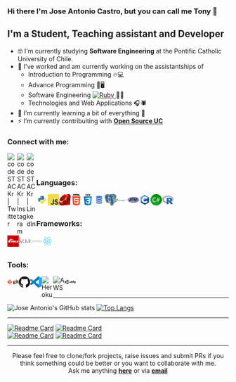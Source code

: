 ### Hi there I'm Jose Antonio Castro, but you can call me Tony 👋

## I'm a Student, Teaching assistant and Developer

- 🤓 I'm currently studying **Software Engineering** at the Pontific Catholic University of Chile.
- 🔭 I've worked and am currently working on the assistantships of 
    - Introduction to Programming 🔥💻
    - Advance Programming 🧠🖥️
    - Software Engineering [![Ruby](https://cdn.emojidex.com/emoji/mdpi/Ruby.png "Ruby") ](https://www.ruby-lang.org)👨‍💻 
    - Technologies and Web Applications  🎧🕷️ 
- 🌱 I’m currently learning a bit of everything 🤣
- ⚡ I’m currently contribuiting with [**Open Source UC**](https://github.com/open-source-uc)


<!--
- 👯 I’m looking to collaborate on ...
- 🤔 I’m looking for help with ...
- 💬 Ask me about ...
- 📫 How to reach me: ...
- 😄 Pronouns: ...
- ⚡ Fun fact: ...
-->

### Connect with me:

<!-- [<img align="left" alt="codeSTACKr.com" width="22px" src="https://raw.githubusercontent.com/iconic/open-iconic/master/svg/globe.svg" />][website]
[<img align="left" alt="codeSTACKr | YouTube" width="22px" src="https://cdn.jsdelivr.net/npm/simple-icons@v3/icons/youtube.svg" />][youtube]
[<img align="left" alt="codeSTACKr | LinkedIn" width="22px" src="https://cdn.jsdelivr.net/npm/simple-icons@v3/icons/linkedin.svg" />][linkedin] -->

[<img align="left" alt="codeSTACKr | Twitter" width="22px" src="https://cdn.jsdelivr.net/npm/simple-icons@v3/icons/twitter.svg" />][twitter]
[<img align="left" alt="codeSTACKr | Instagram" width="22px" src="https://cdn.jsdelivr.net/npm/simple-icons@v3/icons/instagram.svg" />][instagram]
[<img align="left" alt="codeSTACKr | LinkedIn" width="22px" src="https://cdn.jsdelivr.net/npm/simple-icons@v3/icons/linkedin.svg" />][linkedin]

<br />
<br />

### Languages:

<img align="left" alt="Python" width="26px" src="https://raw.githubusercontent.com/github/explore/80688e429a7d4ef2fca1e82350fe8e3517d3494d/topics/python/python.png" />
<img align="left" alt="JavaScript" width="26px" src="https://raw.githubusercontent.com/github/explore/80688e429a7d4ef2fca1e82350fe8e3517d3494d/topics/javascript/javascript.png" />
<img align="left" alt="Ruby" width="26px" src="https://raw.githubusercontent.com/github/explore/80688e429a7d4ef2fca1e82350fe8e3517d3494d/topics/ruby/ruby.png" />
<img align="left" alt="HTML5" width="26px" src="https://raw.githubusercontent.com/github/explore/80688e429a7d4ef2fca1e82350fe8e3517d3494d/topics/html/html.png" />
<img align="left" alt="CSS3" width="26px" src="https://raw.githubusercontent.com/github/explore/80688e429a7d4ef2fca1e82350fe8e3517d3494d/topics/css/css.png" />
<img align="left" alt="SQL" width="26px" src="https://raw.githubusercontent.com/github/explore/80688e429a7d4ef2fca1e82350fe8e3517d3494d/topics/sql/sql.png" />
<img align="left" alt="PostgreSQL" width="26px" src="https://raw.githubusercontent.com/github/explore/80688e429a7d4ef2fca1e82350fe8e3517d3494d/topics/postgresql/postgresql.png" /><img align="left" alt="MongoDB" width="26px" src="https://raw.githubusercontent.com/github/explore/80688e429a7d4ef2fca1e82350fe8e3517d3494d/topics/mongodb/mongodb.png" />
<img align="left" alt="PHP" width="26px" src="https://raw.githubusercontent.com/github/explore/80688e429a7d4ef2fca1e82350fe8e3517d3494d/topics/php/php.png" />
<img align="left" alt="C" width="26px" src="https://raw.githubusercontent.com/github/explore/80688e429a7d4ef2fca1e82350fe8e3517d3494d/topics/c/c.png" />
<img align="left" alt="C#" width="26px" src="https://raw.githubusercontent.com/github/explore/80688e429a7d4ef2fca1e82350fe8e3517d3494d/topics/csharp/csharp.png" />
<img align="left" alt="R" width="26px" src="https://raw.githubusercontent.com/github/explore/80688e429a7d4ef2fca1e82350fe8e3517d3494d/topics/r/r.png" />

<br />
<br />

### Frameworks:

<img align="left" alt="Rails" width="26px" src="https://raw.githubusercontent.com/github/explore/80688e429a7d4ef2fca1e82350fe8e3517d3494d/topics/rails/rails.png" />
<img align="left" alt="Koa" width="26px" src="https://raw.githubusercontent.com/github/explore/80688e429a7d4ef2fca1e82350fe8e3517d3494d/topics/koa/koa.png" />
<img align="left" alt="Express" width="26px" src="https://raw.githubusercontent.com/github/explore/80688e429a7d4ef2fca1e82350fe8e3517d3494d/topics/express/express.png" />
<img align="left" alt="React" width="26px" src="https://raw.githubusercontent.com/github/explore/80688e429a7d4ef2fca1e82350fe8e3517d3494d/topics/react/react.png" />

<br />
<br />

### Tools:

<img align="left" alt="Git" width="26px" src="https://raw.githubusercontent.com/github/explore/80688e429a7d4ef2fca1e82350fe8e3517d3494d/topics/git/git.png" />
<img align="left" alt="GitHub" width="26px" src="https://raw.githubusercontent.com/github/explore/78df643247d429f6cc873026c0622819ad797942/topics/github/github.png" />
<img align="left" alt="Visual Studio Code" width="26px" src="https://raw.githubusercontent.com/github/explore/80688e429a7d4ef2fca1e82350fe8e3517d3494d/topics/visual-studio-code/visual-studio-code.png" />
<img align="left" alt="Heroku" width="26px" src="https://media-exp1.licdn.com/dms/image/C4E0BAQGmNZMDOpmMQg/company-logo_200_200/0/1519905610801?e=2159024400&v=beta&t=D5lu9rTbQ_aW1ubme8GIq_QhKIm8WTiXTtoBlEHPcA8" />
<img align="left" alt="AWS" width="26px" src="https://www.egm-robotics.com/assets/img/servicios/mas_servicios/aws.jpg" />
<img align="left" alt="Unity" width="26px" src="https://raw.githubusercontent.com/github/explore/78df643247d429f6cc873026c0622819ad797942/topics/unity/unity.png" />

<br />
<br />

---

![Jose Antonio's GitHub stats](https://github-readme-stats.vercel.app/api?username=Baelfire18&count_private=true&show_icons=true&theme=tokyonight)
[![Top Langs](https://github-readme-stats.vercel.app/api/top-langs/?username=Baelfire18&count_private=true&show_icons=true&langs_count=8&layout=compact&custom_title=Top%20Langs&theme=tokyonight)](https://github.com/anuraghazra/github-readme-stats)


---
[![Readme Card](https://github-readme-stats.vercel.app/api/pin/?username=Baelfire18&repo=Migrations-Associations&theme=tokyonight)](https://github.com/Baelfire18/Migrations-Associations)
[![Readme Card](https://github-readme-stats.vercel.app/api/pin/?username=Baelfire18&repo=Data-Structures-And-Algorithms&theme=tokyonight)](https://github.com/Baelfire18/Data-Structures-And-Algorithms)
<br />
[![Readme Card](https://github-readme-stats.vercel.app/api/pin/?username=Baelfire18&repo=bookkers-frontend&theme=tokyonight)](https://github.com/Baelfire18/bookkers-frontend)
[![Readme Card](https://github-readme-stats.vercel.app/api/pin/?username=Baelfire18&repo=bookkers-backend&theme=tokyonight)](https://github.com/Baelfire18/bookkers-backend)
<br />

---
<div align="center">

Please feel free to clone/fork projects, raise issues and submit PRs if you think something could be better or you want to collaborate with me. <br>
Ask me anything <a href="https://github.com/Baelfire18/Baelfire18/issues/new"><b>here</b></a>
or via <a href="mailto:jacastro18@uc.cl"><b>email</b></a>
</br>

</div>

<!-- 
[website]: https://codeSTACKr.com
[course]: http://vsCodeHero.com
[youtube]: https://youtube.com/codeSTACKr -->

[twitter]: https://twitter.com/tony_castro18/
[instagram]: https://www.instagram.com/ja_castro321/
[linkedin]: https://www.linkedin.com/in/jose-antonio-castro-guevara/
